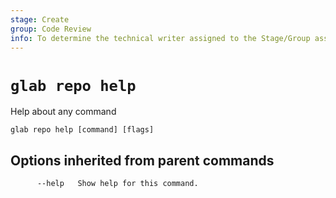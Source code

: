 ```yaml
---
stage: Create
group: Code Review
info: To determine the technical writer assigned to the Stage/Group associated with this page, see https://about.gitlab.com/handbook/product/ux/technical-writing/#assignments
---
```


<!--
This documentation is auto generated by a script.
Please do not edit this file directly. Run `make gen-docs` instead.
-->

# `glab repo help`

Help about any command

```plaintext
glab repo help [command] [flags]
```

## Options inherited from parent commands

```plaintext
      --help   Show help for this command.
```
